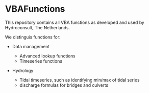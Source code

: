 # VBAFunctions

This repository contains all VBA functions as developed and used by Hydroconsult, The Netherlands.

We distinguis functions for:

* Data management
  * Advanced lookup functions
  * Timeseries functions

* Hydrology
  * Tidal timeseries, such as identifying min/max of tidal series
  * discharge formulas for bridges and culverts

